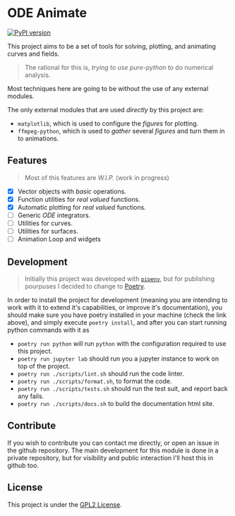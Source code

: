 # ODE Animate

[![PyPI version](https://badge.fury.io/py/odeanimate.svg)](https://pypi.org/project/odeanimate/)

This project aims to be a set of tools for solving, plotting, and animating curves and fields.

> The rational for this is, _trying to use pure-python_ to do numerical analysis.

Most techniques here are going to be without the use of any external modules.

The only external modules that are used _directly_ by this project are:

 - `matplotlib`, which is used to configure the _figures_ for plotting.
 - `ffmpeg-python`, which is used to _gather_ several _figures_ and turn them in to animations.


## Features

> Most of this features are _W.I.P._ (work in progress)

 - [x] Vector objects with _basic_ operations.
 - [x] Function utilities for _real valued_ functions.
 - [x] Automatic plotting for _real valued_ functions.
 - [ ] Generic _ODE_ integrators.
 - [ ] Utilities for curves.
 - [ ] Utilities for surfaces.
 - [ ] Animation Loop and widgets

## Development

> Initially this project was developed with [`pipenv`](https://pipenv.pypa.io/en/latest/), but for publishing pourpuses
> I decided to change to [Poetry](https://python-poetry.org/).

In order to install the project for development (meaning you are intending to work with it to extend it's capabilities, or improve it's documentation),
you should make sure you have poetry installed in your machine (check the link above), and simply execute `poetry install`, 
and after you can start running python commands with it as

 - `poetry run python` will run `python` with the configuration required to use this project.
 - `poetry run jupyter lab` should run you a jupyter instance to work on top of the project.
 - `poetry run ./scripts/lint.sh` should run the code linter.
 - `poetry run ./scripts/format.sh`, to format the code.
 - `poetry run ./scripts/tests.sh` should run the test suit, and report back any fails.
 - `poetry run ./scripts/docs.sh` to build the documentation html site.

## Contribute

If you wish to contribute you can contact me directly, or open an issue in the github repository.
The main development for this module is done in a private repository, but for visibility and public
interaction I'll host this in github too.

## License

This project is under the [GPL2 License](/LICENSE.txt).
